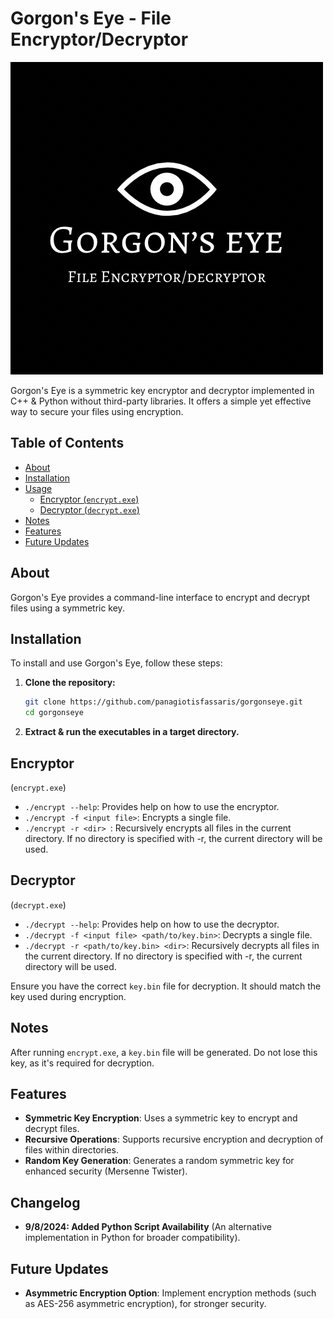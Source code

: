 # Gorgon's Eye - File Encryptor/Decryptor

![Gorgon's Eye Logo](logo.PNG)

Gorgon's Eye is a symmetric key encryptor and decryptor implemented in C++ & Python without third-party libraries. It offers a simple yet effective way to secure your files using encryption.

## Table of Contents

- [About](#about)
- [Installation](#installation)
- [Usage](#usage)
  - [Encryptor (`encrypt.exe`)](#Encryptor)
  - [Decryptor (`decrypt.exe`)](#Decryptor)
- [Notes](#notes)
- [Features](#features)
- [Future Updates](#future-updates)

## About

Gorgon's Eye provides a command-line interface to encrypt and decrypt files using a symmetric key.

## Installation

To install and use Gorgon's Eye, follow these steps:

1. **Clone the repository:**

   ```bash
   git clone https://github.com/panagiotisfassaris/gorgonseye.git
   cd gorgonseye
   ```
   
2. **Extract & run the executables in a target directory.**

## Encryptor

(`encrypt.exe`)
- `./encrypt --help`: Provides help on how to use the encryptor.
- `./encrypt -f <input file>`: Encrypts a single file.
- `./encrypt -r <dir> `: Recursively encrypts all files in the current directory. If no directory is specified with -r, the current directory will be used.

## Decryptor

(`decrypt.exe`)
- `./decrypt --help`: Provides help on how to use the decryptor.
- `./decrypt -f <input file> <path/to/key.bin>`: Decrypts a single file.
- `./decrypt -r <path/to/key.bin> <dir>`: Recursively decrypts all files in the current directory. If no directory is specified with -r, the current directory will be used.

Ensure you have the correct `key.bin` file for decryption. It should match the key used during encryption.

## Notes

After running `encrypt.exe`, a `key.bin` file will be generated. Do not lose this key, as it's required for decryption.

## Features

- **Symmetric Key Encryption**: Uses a symmetric key to encrypt and decrypt files.
- **Recursive Operations**: Supports recursive encryption and decryption of files within directories.
- **Random Key Generation**: Generates a random symmetric key for enhanced security (Mersenne Twister).

## Changelog

- **9/8/2024: Added Python Script Availability** (An alternative implementation in Python for broader compatibility).

## Future Updates

- **Asymmetric Encryption Option**: Implement encryption methods (such as AES-256 asymmetric encryption), for stronger security.
